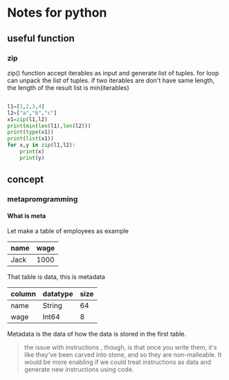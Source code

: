 # Notes for python

## useful function

### zip

zip() function accept iterables as input and generate list of tuples.
for loop can unpack the list of tuples.
if two iterables are don't have same length, the length of the result list is min(iterables)

```python

l1=[1,2,3,4]
l2=["a","b","c"]
x1=zip(l1,l2)
print(min(len(l1),len(l2)))
print(type(x1))
print(list(x1))
for x,y in zip(l1,l2):
    print(x)
    print(y)

```

## concept

### metapromgramming

#### What is meta

Let make a table of employees as example

| name | wage |
| ---- | ---- |
| Jack | 1000 |

That table is data, this is metadata

| column | datatype | size |
| ------ | -------- | ---- |
| name   | String   | 64   |
| wage   | Int64    | 8    |

Metadata is the data of how the data is stored in the first table.

> the issue with instructions , though, is that once you write them, it's like they've been carved into stone, and so they are non-malleable. It would be more enabling if we could treat instructions as data and generate new instructions using code.
